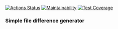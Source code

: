 [![Actions Status](https://github.com/octodes/python-project-50/actions/workflows/hexlet-check.yml/badge.svg)](https://github.com/octodes/python-project-50/actions) [![Maintainability](https://api.codeclimate.com/v1/badges/6d86c90541436f6e1875/maintainability)](https://codeclimate.com/github/octodes/python-project-50/maintainability) [![Test Coverage](https://api.codeclimate.com/v1/badges/6d86c90541436f6e1875/test_coverage)](https://codeclimate.com/github/octodes/python-project-50/test_coverage)

### Simple file difference generator